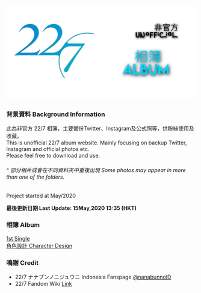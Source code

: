 ![227Main](Img/227Main.png)
### 背景資料 Background Information
此為非官方 22/7 相簿，主要備份Twitter、Instagram及公式照等，供粉絲使用及收藏。<br>
This is unofficial 22/7 album website. Mainly focusing on backup Twitter, Instagram and official photos etc.<br>
Please feel free to download and use.<br>
###### _^ 部分相片或會在不同資料夾中重複出現 Some photos may appear in more than one of the folders._

Project started at May/2020<br>

**最後更新日期 Last Update: 15May,2020 13:35 (HKT)**
### 相簿 Album
[1st Single](Markdown/1st%20Single.html)<br>
[角色設計 Character Design](Markdown/CharacterDsegin.html)

### 鳴謝 Credit
- 22/7 ナナブンノニジュウニ Indonesia Fanspage [@nanabunnoID](https://www.facebook.com/pg/nanabunnoID/)
- 22/7 Fandom Wiki [Link](https://nanabunnonijyuuni.fandom.com/wiki/22/7_Wiki)
